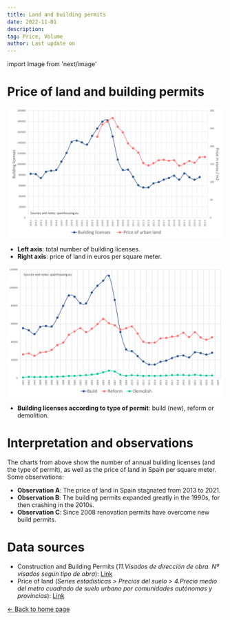 ```yaml
---
title: Land and building permits
date: 2022-11-01
description:
tag: Price, Volume
author: Last update on
---
```


import Image from 'next/image'

# Price of land and building permits

[![Precio del suelo](/images/permitsland.png)](/images/permitsland.png)

- **Left axis**: total number of building licenses.
- **Right axis**: price of land in euros per square meter.

[![Visados de obra](/images/permitstype.png)](/images/permitstype.png)

- **Building licenses according to type of permit**: build (new), reform or demolition.

# Interpretation and observations

The charts from above show the number of annual building licenses (and the type of permit), as well as the price of land in Spain per square meter. Some observations:

- **Observation A**: The price of land in Spain stagnated from 2013 to 2021.
- **Observation B**: The building permits expanded greatly in the 1990s, for then crashing in the 2010s.
- **Observation C**: Since 2008 renovation permits have overcome new build permits.

# Data sources

- Construction and Building Permits (_11.Visados de dirección de obra. Nº visados según tipo de obra_): [Link](https://www.fomento.gob.es/BE/?nivel=2&orden=09000000)
- Price of land (_Series estadísticas > Precios del suelo > 4.Precio medio del metro cuadrado de suelo urbano por comunidades autónomas y provincias_): [Link](https://www.mitma.gob.es/el-ministerio/informacion-estadistica/vivienda-y-actuaciones-urbanas/estadisticas/suelo/estadisticas-de-precios-de-suelo-urbano)

<div class="meta-line"><a class="meta-back" href="/">← Back to home page</a></div>
